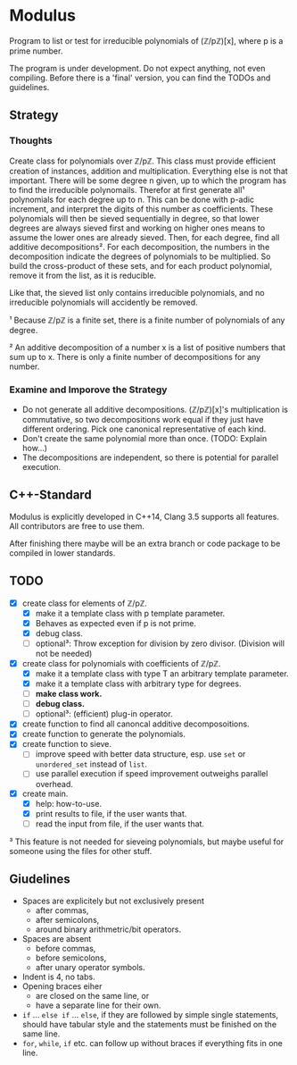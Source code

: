 # Modulus
Program to list or test for irreducible polynomials of (ℤ/pℤ)[x], where p is a prime number.

The program is under development. Do not expect anything, not even compiling.
Before there is a 'final' version, you can find the TODOs and guidelines.

## Strategy
### Thoughts
Create class for polynomials over ℤ/pℤ. This class must provide efficient creation of instances, addition and multiplication.
Everything else is not that important.
There will be some degree n given, up to which the program has to find the irreducible polynomails.
Therefor at first generate all¹ polynomials for each degree up to n.
This can be done with p-adic increment, and interpret the digits of this number as coefficients.
These polynomials will then be sieved sequentially in degree, so that lower degrees are always sieved first and working on higher ones means to assume the lower ones are already sieved.
Then, for each degree, find all additive decompositions².
For each decomposition, the numbers in the decomposition indicate the degrees of polynomials to be multiplied.
So build the cross-product of these sets, and for each product polynomial, remove it from the list, as it is reducible.

Like that, the sieved list only contains irreducible polynomials, and no irreducible polynomials will accidently be removed.

¹ Because ℤ/pℤ is a finite set, there is a finite number of polynomials of any degree.

² An additive decomposition of a number x is a list of positive numbers that sum up to x. There is only a finite number of decompositions for any number.

### Examine and Imporove the Strategy
* Do not generate all additive decompositions. (ℤ/pℤ)[x]'s multiplication is commutative, so two decompositions work equal if they just have different ordering. Pick one canonical representative of each kind.
* Don't create the same polynomial more than once. (TODO: Explain how...)
* The decompositions are independent, so there is potential for parallel execution.

## C++-Standard
Modulus is explicitly developed in C++14, Clang 3.5 supports all features. All contributors are free to use them.

After finishing there maybe will be an extra branch or code package to be compiled in lower standards.

## TODO
- [x] create class for elements of ℤ/pℤ.
  - [x] make it a template class with p template parameter.
  - [x] Behaves as expected even if p is not prime.
  - [x] debug class.
  - [ ] optional³: Throw exception for division by zero divisor. (Division will not be needed)
- [x] create class for polynomials with coefficients of ℤ/pℤ.
  - [x] make it a template class with type T an arbitrary template parameter.
  - [x] make it a template class with arbitrary type for degrees.
  - [ ] **make class work.**
  - [ ] **debug class.**
  - [ ] optional³: (efficient) plug-in operator.
- [x] create function to find all canoncal additive decomposoitions.
- [x] create function to generate the polynomials.
- [x] create function to sieve.
  - [ ] improve speed with better data structure, esp. use `set` or `unordered_set` instead of `list`.
  - [ ] use parallel execution if speed improvement outweighs parallel overhead.
- [x] create main.
  - [x] help: how-to-use.
  - [x] print results to file, if the user wants that.
  - [ ] read the input from file, if the user wants that.

³ This feature is not needed for sieveing polynomials, but maybe useful for someone using the files for other stuff.

## Giudelines
* Spaces are explicitely but not exclusively present
    * after commas,
    * after semicolons,
    * around binary arithmetric/bit operators.
* Spaces are absent
    * before commas,
    * before semicolons,
    * after unary operator symbols.
* Indent is 4, no tabs.
* Opening braces eiher
    * are closed on the same line, or
    * have a separate line for their own.
* `if` ... `else if` ... `else`, if they are followed by simple single statements, should have tabular style and the statements must be finished on the same line. 
* `for`, `while`, `if` etc. can follow up without braces if everything fits in one line.
